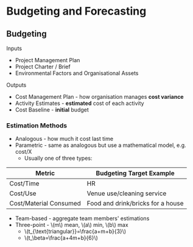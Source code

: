 # Budgeting and Forecasting

## Budgeting

Inputs

- Project Management Plan
- Project Charter / Brief
- Environmental Factors and Organisational Assets

Outputs

- Cost Management Plan - how organisation manages **cost variance**
- Activity Estimates - **estimated** cost of each activity
- Cost Baseline - **initial** budget

### Estimation Methods

- Analogous - how much it cost last time
- Parametric - same as analogous but use a mathematical model, e.g. cost/X
  - Usually one of three types:

| Metric                 | Budgeting Target Example          |
| ---------------------- | --------------------------------- |
| Cost/Time              | HR                                |
| Cost/Use               | Venue use/cleaning service        |
| Cost/Material Consumed | Food and drink/bricks for a house |

- Team-based - aggregate team members' estimations
- Three-point - \\(m\\) mean, \\(a\\) min, \\(b\\) max
  - \\(t\_{\text{triangular}}=\frac{a+m+b}{3}\\)
  - \\(t\_\beta=\frac{a+4m+b}{6}\\)
